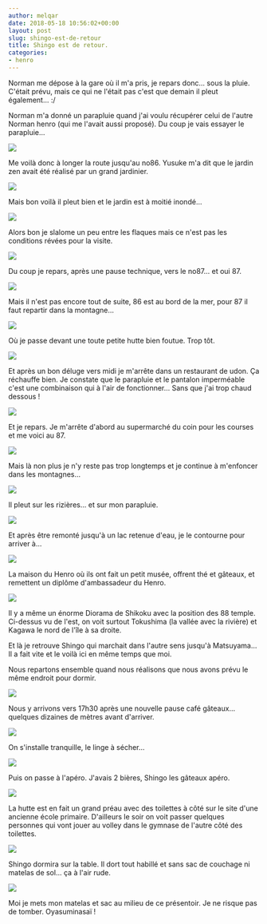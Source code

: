 ```yaml
---
author: melqar
date: 2018-05-18 10:56:02+00:00
layout: post
slug: shingo-est-de-retour
title: Shingo est de retour.
categories:
- henro
---
```


Norman me dépose à la gare où il m'a pris, je repars donc... sous la pluie. C'était prévu, mais ce qui ne l'était pas c'est que demain il pleut également... :/

Norman m'a donné un parapluie quand j'ai voulu récupérer celui de l'autre Norman henro (qui me l'avait aussi proposé). Du coup je vais essayer le parapluie...

![](/storage/emulated/0/DCIM/Camera/IMG_20180507_092752.jpg)


Me voilà donc à longer la route jusqu'au no86. Yusuke m'a dit que le jardin zen avait été réalisé par un grand jardinier.

![](/storage/emulated/0/DCIM/Camera/IMG_20180507_095613.jpg)

Mais bon voilà il pleut bien et le jardin est à moitié inondé...

![](/storage/emulated/0/DCIM/Camera/IMG_20180507_102505.jpg)

Alors bon je slalome un peu entre les flaques mais ce n'est pas les conditions révées pour la visite.

![](/storage/emulated/0/DCIM/Camera/IMG_20180507_102726.jpg)

Du coup je repars, après une pause technique, vers le no87... et oui 87.

![](/storage/emulated/0/DCIM/Camera/IMG_20180507_111304.jpg)

Mais il n'est pas encore tout de suite, 86 est au bord de la mer, pour 87 il faut repartir dans la montagne...

![](/storage/emulated/0/DCIM/Camera/IMG_20180507_113205.jpg)

Où je passe devant une toute petite hutte bien foutue. Trop tôt.

![](/storage/emulated/0/DCIM/Camera/IMG_20180507_121542.jpg)

Et après un bon déluge vers midi je m'arrête dans un restaurant de udon. Ça réchauffe bien. Je constate que le parapluie et le pantalon imperméable c'est une combinaison qui à l'air de fonctionner... Sans que j'ai trop chaud dessous !

![](/storage/emulated/0/DCIM/Camera/IMG_20180507_132153.jpg)

Et je repars. Je m'arrête d'abord au supermarché du coin pour les courses et me voici au 87.

![](/storage/emulated/0/DCIM/Camera/IMG_20180507_132332.jpg)

Mais là non plus je n'y reste pas trop longtemps et je continue à m'enfoncer dans les montagnes...

![](/storage/emulated/0/DCIM/Camera/IMG_20180507_135507.jpg)

Il pleut sur les rizières... et sur mon parapluie.

![](/storage/emulated/0/DCIM/Camera/IMG_20180507_142618.jpg)

Et après être remonté jusqu'à un lac retenue d'eau, je le contourne pour arriver à...

![](/storage/emulated/0/DCIM/Camera/IMG_20180507_145258.jpg)

La maison du Henro où ils ont fait un petit musée, offrent thé et gâteaux, et remettent un diplôme d'ambassadeur du Henro.

![](/storage/emulated/0/DCIM/Camera/IMG_20180507_151458.jpg)

Il y a même un énorme Diorama de Shikoku avec la position des 88 temple. Ci-dessus vu de l'est, on voit surtout Tokushima (la vallée avec la rivière) et Kagawa le nord de l'île à sa droite.

Et là je retrouve Shingo qui marchait dans l'autre sens jusqu'à Matsuyama... Il a fait vite et le voilà ici en même temps que moi.

Nous repartons ensemble quand nous réalisons que nous avons prévu le même endroit pour dormir.

![](/storage/emulated/0/DCIM/Camera/IMG_20180507_165716.jpg)

Nous y arrivons vers 17h30 après une nouvelle pause café gâteaux... quelques dizaines de mètres avant d'arriver.

![](/storage/emulated/0/DCIM/Camera/IMG_20180508_053632.jpg)

On s'installe tranquille, le linge à sécher...

![](/storage/emulated/0/DCIM/Camera/IMG_20180507_180225.jpg)

Puis on passe à l'apéro. J'avais 2 bières, Shingo les gâteaux apéro.

![](/storage/emulated/0/DCIM/Camera/IMG_20180507_194716.jpg)

La hutte est en fait un grand préau avec des toilettes à côté sur le site d'une ancienne école primaire. D'ailleurs le soir on voit passer quelques personnes qui vont jouer au volley dans le gymnase de l'autre côté des toilettes.

![](/storage/emulated/0/DCIM/Camera/IMG_20180508_053627.jpg)

Shingo dormira sur la table. Il dort tout habillé et sans sac de couchage ni matelas de sol... ça à l'air rude.

![](/storage/emulated/0/DCIM/Camera/IMG_20180508_053609.jpg)

Moi je mets mon matelas et sac au milieu de ce présentoir. Je ne risque pas de tomber. Oyasuminasaï !
